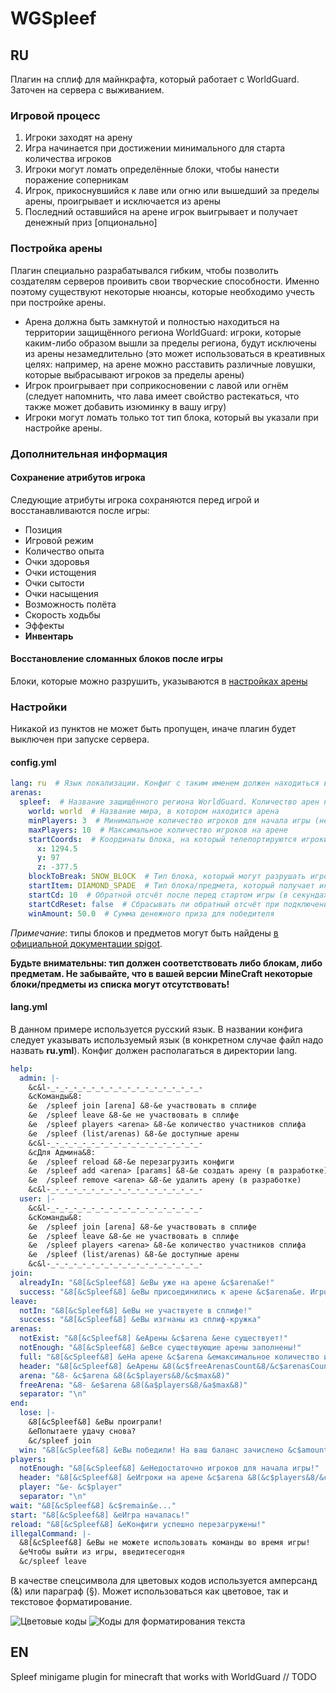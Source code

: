 # WGSpleef
## RU
Плагин на сплиф для майнкрафта, который работает с WorldGuard. Заточен на сервера с выживанием.
### Игровой процесс
1. Игроки заходят на арену
2. Игра начинается при достижении минимального для старта количества игроков
3. Игроки могут ломать определённые блоки, чтобы нанести поражение соперникам
4. Игрок, прикоснувшийся к лаве или огню или вышедший за пределы арены, проигрывает и исключается из арены
5. Последний оставшийся на арене игрок выигрывает и получает денежный приз [опционально]
### Постройка арены
Плагин специально разрабатывался гибким, чтобы позволить создателям серверов проивить свои творческие способности. Именно поэтому существуют некоторые нюансы, которые необходимо учесть при постройке арены.
- Арена должна быть замкнутой и полностью находиться на территории защищённого региона WorldGuard: игроки, которые каким-либо образом вышли за пределы региона, будут исключены из арены незамедлительно (это может использоваться в креативных целях: например, на арене можно расставить различные ловушки, которые выбрасывают игроков за пределы арены)
- Игрок проигрывает при соприкосновении с лавой или огнём (следует напомнить, что лава имеет свойство растекаться, что также может добавить изюминку в вашу игру)
- Игроки могут ломать только тот тип блока, который вы указали при настройке арены. 
### Дополнительная информация
#### Сохранение атрибутов игрока
Следующие атрибуты игрока сохраняются перед игрой и восстанавливаются после игры:
- Позиция
- Игровой режим
- Количество опыта
- Очки здоровья
- Очки истощения
- Очки сытости
- Очки насыщения
- Возможность полёта
- Скорость ходьбы
- Эффекты
- **Инвентарь**
#### Восстановление сломанных блоков после игры
Блоки, которые можно разрушить, указываются в [настройках арены](#configyml)
### Настройки
Никакой из пунктов не может быть пропущен, иначе плагин будет выключен при запуске сервера.
#### config.yml
```yaml
lang: ru  # Язык локализации. Конфиг с таким именем должен находиться в директории lang
arenas:
  spleef:  # Название защищённого региона WorldGuard. Количество арен неограничено
    world: world  # Название мира, в котором находится арена
    minPlayers: 3  # Минимальное количество игроков для начала игры (не менее 2)
    maxPlayers: 10  # Максимальное количество игроков на арене
    startCoords:  # Координаты блока, на который телепортируются игроки при перемещении на арену
      x: 1294.5
      y: 97
      z: -377.5
    blockToBreak: SNOW_BLOCK  # Тип блока, который могут разрушать игроки
    startItem: DIAMOND_SPADE  # Тип блока/предмета, который получает игрок при попадании на арену
    startCd: 10  # Обратной отсчёт после перед стартом игры (в секундах)
    startCdReset: false  # Сбрасывать ли обратный отсчёт при подключении новых игроков
    winAmount: 50.0  # Сумма денежного приза для победителя
```
*Примечание*: типы блоков и предметов могут быть найдены [в официальной документации spigot](https://hub.spigotmc.org/javadocs/spigot/org/bukkit/Material.html).

**Будьте внимательны: тип должен соответствовать либо блокам, либо предметам. Не забывайте, что в вашей версии MineCraft некоторые блоки/предметы из списка могут отсутствовать!**
#### lang.yml
В данном примере используется русский язык. В названии конфига следует указывать используемый язык (в конкретном случае файл надо назвать **ru.yml**). Конфиг должен располагаться в директории lang.
```yaml
help:
  admin: |-
    &c&l-_-_-_-_-_-_-_-_-_-_-_-_-_-_-_-_-_-
    &cКоманды&8:
    &e  /spleef join [arena] &8-&e участвовать в сплифе
    &e  /spleef leave &8-&e не участвовать в сплифе
    &e  /spleef players <arena> &8-&e количество участников сплифа
    &e  /spleef (list/arenas) &8-&e доступные арены
    &c&l-_-_-_-_-_-_-_-_-_-_-_-_-_-_-_-_-_-
    &cДля Админа&8:
    &e  /spleef reload &8-&e перезагрузить конфиги
    &e  /spleef add <arena> [params] &8-&e создать арену (в разработке)
    &e  /spleef remove <arena> &8-&e удалить арену (в разработке)
    &c&l-_-_-_-_-_-_-_-_-_-_-_-_-_-_-_-_-_-
  user: |-
    &c&l-_-_-_-_-_-_-_-_-_-_-_-_-_-_-_-_-_-
    &cКоманды&8:
    &e  /spleef join [arena] &8-&e участвовать в сплифе
    &e  /spleef leave &8-&e не участвовать в сплифе
    &e  /spleef players <arena> &8-&e количество участников сплифа
    &e  /spleef (list/arenas) &8-&e доступные арены
    &c&l-_-_-_-_-_-_-_-_-_-_-_-_-_-_-_-_-_-
join:
  alreadyIn: "&8[&cSpleef&8] &eВы уже на арене &c$arena&e!"
  success: "&8[&cSpleef&8] &eВы присоединились к арене &c$arena&e. Игроков&8: &c$players&8/&c$max"
leave:
  notIn: "&8[&cSpleef&8] &eВы не участвуете в сплифе!"
  success: "&8[&cSpleef&8] &eВы изгнаны из сплиф-кружка"
arenas:
  notExist: "&8[&cSpleef&8] &eАрены &c$arena &eне существует!"
  notEnough: "&8[&cSpleef&8] &eВсе существующие арены заполнены!"
  full: "&8[&cSpleef&8] &eНа арене &c$arena &eмаксимальное количество игроков &8(&cplayers/&cmax&8)"
  header: "&8[&cSpleef&8] &eАрены &8(&c$freeArenasCount&8/&c$arenasCount&8):\n"
  arena: "&8- &c$arena &8(&c$players&8/&c$max&8)"
  freeArena: "&8- &e$arena &8(&a$players&8/&a$max&8)"
  separator: "\n"
end:
  lose: |-
    &8[&cSpleef&8] &eВы проиграли!
    &eПопытаете удачу снова?
    &c/spleef join
  win: "&8[&cSpleef&8] &eВы победили! На ваш баланс зачислено &c$amount$"
players:
  notEnough: "&8[&cSpleef&8] &eНедостаточно игроков для начала игры!"
  header: "&8[&cSpleef&8] &eИгроки на арене &c$arena &8(&c$players&8/&c$max&8):\n"
  player: "&e- &c$player"
  separator: "\n"
wait: "&8[&cSpleef&8] &c$remain&e..."
start: "&8[&cSpleef&8] &eИгра началась!"
reload: "&8[&cSpleef&8] &eКонфиги успешно перезагружены!"
illegalCommand: |-
  &8[&cSpleef&8] &eВы не можете использовать команды во время игры!
  &eЧтобы выйти из игры, введитесегодня
  &c/spleef leave
```
В качестве спецсимвола для цветовых кодов используется амперсанд (&) или параграф (§). Может использоваться как цветовое, так и текстовое форматирование.

![Цветовые коды](/images/colorCodes.png)
![Коды для форматирования текста](/images/formatCodes.png)
## EN
Spleef minigame plugin for minecraft that works with WorldGuard  // TODO

